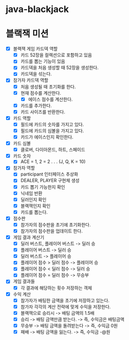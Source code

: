 # java-blackjack
# 블랙잭 미션

- [x] 블랙잭 게임 카드덱 역할
  - [x] 카드 52장을 컬렉션으로 포함하고 있음
  - [x] 카드를 뽑는 기능이 있음
  - [x] 카드덱을 처음 생성할 때 52장을 생성한다.
  - [x] 카드덱을 섞는다.

- [x] 참가자 카드덱 역할
  - [x] 처음 생성될 때 초기화를 한다.
  - [x] 현재 점수를 계산한다.
    - [x] 에이스 점수를 계산한다.
  - [x] 카드를 추가한다.
  - [x] 카드 사이즈를 반환한다.

- [x] 카드 역할
  - [x] 필드에 카드의 숫자를 가지고 있다.
  - [x] 필드에 카드의 심볼을 가지고 있다.
  - [x] 카드가 에이스인지 확인한다.

- [x] 카드 심볼
  - [x] 클로버, 다이아몬드, 하트, 스페이드

- [x] 카드 숫자
  - [x] ACE = 1, 2 = 2 . . . (J, Q, K = 10)

- [x] 참가자 역할
  - [x] participant 인터페이스 추상화
  - [x] DEALER, PLAYER 구현체 생성
  - [x] 카드 뽑기 가능한지 확인
  - [x] 닉네임 반환
  - [x] 딜러인지 확인
  - [x] 블랙잭인지 확인
  - [x] 카드를 뽑는다.

- [x] 점수판
  - [x] 참가자의 점수판을 초기에 초기화한다.
  - [x] 참가자의 점수판을 업데이트 한다.

- [x] 게임 결과 계산기
  - [x] 딜러 버스트, 플레이어 버스트 -> 딜러 승 
  - [x] 플레이어 버스트 -> 딜러 승
  - [x] 딜러 버스트 -> 플레이어 승
  - [x] 플레이어 점수 > 딜러 점수 -> 플레이어 승
  - [x] 플레이어 점수 < 딜러 점수 -> 딜러 승
  - [x] 플레이어 점수 = 딜러 점수 -> 무승부

- [x] 게임 결과들
  - [x] 각 결과에 해당하는 횟수 저장하는 객체 

- [x] 수익 계산
  - [x] 참가자가 배팅한 금액을 초기에 저장하고 있는다.
  - [x] 참가자 각각의 계산 전략에 맞게 수익을 저장한다.
  - [x] 블랙잭으로 승리시 -> 배팅 금액의 1.5배
  - [x] 승리 -> 배팅 금액만큼 받는다. -> 즉, 수익금은 배팅금액
  - [x] 무승부 -> 배팅 금액을 돌려받는다 -> 즉, 수익금 0원
  - [x] 패배 -> 배팅 금액을 잃는다. -> 즉, 수익금 -@원